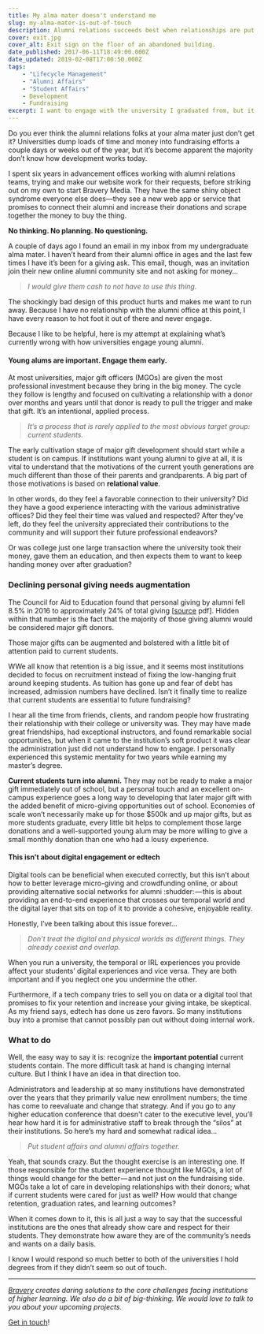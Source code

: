 ```yaml
---
title: My alma mater doesn't understand me
slug: my-alma-mater-is-out-of-touch
description: Alumni relations succeeds best when relationships are put before money asks.
cover: exit.jpg
cover_alt: Exit sign on the floor of an abandoned building.
date_published: 2017-06-11T18:49:00.000Z
date_updated: 2019-02-08T17:00:50.000Z
tags:
    - "Lifecycle Management"
    - "Alumni Affairs"
    - "Student Affairs"
    - Development
    - Fundraising
excerpt: I want to engage with the university I graduated from, but it seems all they want is my money with no relationship. There's got to be a better way.
---
```


Do you ever think the alumni relations folks at your alma mater just don’t get it? Universities dump loads of time and money into fundraising efforts a couple days or weeks out of the year, but it’s become apparent the majority don’t know how development works today.

I spent six years in advancement offices working with alumni relations teams, trying and make our website work for their requests, before striking out on my own to start Bravery Media. They have the same shiny object syndrome everyone else does—they see a new web app or service that promises to connect their alumni and increase their donations and scrape together the money to buy the thing.

**No thinking. No planning. No questioning.**

A couple of days ago I found an email in my inbox from my undergraduate alma mater. I haven’t heard from their alumni office in ages and the last few times I have it’s been for a giving ask. This email, though, was an invitation join their new online alumni community site and not asking for money…

> *I would give them cash to not have to use this thing.*

The shockingly bad design of this product hurts and makes me want to run away. Because I have no relationship with the alumni office at this point, I have every reason to hot foot it out of there and never engage.

Because I like to be helpful, here is my attempt at explaining what’s currently wrong with how universities engage young alumni.

#### Young alums are important. Engage them early.

At most universities, major gift officers (MGOs) are given the most professional investment because they bring in the big money. The cycle they follow is lengthy and focused on cultivating a relationship with a donor over months and years until that donor is ready to pull the trigger and make that gift. It’s an intentional, applied process.

> *It’s a process that is rarely applied to the most obvious target group: current students.*

The early cultivation stage of major gift development should start while a student is on campus. If institutions want young alumni to give at all, it is vital to understand that the motivations of the current youth generations are much different than those of their parents and grandparents. A big part of those motivations is based on **relational value**.

In other words, do they feel a favorable connection to their university? Did they have a good experience interacting with the various administrative offices? Did they feel their time was valued and respected? After they’ve left, do they feel the university appreciated their contributions to the community and will support their future professional endeavors?

Or was college just one large transaction where the university took their money, gave them an education, and then expects them to want to keep handing money over after graduation?

### Declining personal giving needs augmentation

The Council for Aid to Education found that personal giving by alumni fell 8.5% in 2016 to approximately 24% of total giving [[source](http://cae.org/images/uploads/pdf/VSE-2016-Press-Release.pdf) pdf]. Hidden within that number is the fact that the majority of those giving alumni would be considered major gift donors.

Those major gifts can be augmented and bolstered with a little bit of attention paid to current students.

WWe all know that retention is a big issue, and it seems most institutions decided to focus on recruitment instead of fixing the low-hanging fruit around keeping students. As tuition has gone up and fear of debt has increased, admission numbers have declined. Isn’t it finally time to realize that current students are essential to future fundraising?

I hear all the time from friends, clients, and random people how frustrating their relationship with their college or university was. They may have made great friendships, had exceptional instructors, and found remarkable social opportunities, but when it came to the institution’s soft product it was clear the administration just did not understand how to engage. I personally experienced this systemic mentality for two years while earning my master’s degree.

**Current students turn into alumni.** They may not be ready to make a major gift immediately out of school, but a personal touch and an excellent on-campus experience goes a long way to developing that later major gift with the added benefit of micro-giving opportunities out of school. Economies of scale won’t necessarily make up for those $500k and up major gifts, but as more students graduate, every little bit helps to complement those large donations and a well-supported young alum may be more willing to give a small monthly donation than one who had a lousy experience.

#### This isn’t about digital engagement or edtech

Digital tools can be beneficial when executed correctly, but this isn’t about how to better leverage micro-giving and crowdfunding online, or about providing alternative social networks for alumni :shudder: — this is about providing an end-to-end experience that crosses our temporal world and the digital layer that sits on top of it to provide a cohesive, enjoyable reality.

Honestly, I’ve been talking about this issue forever…

> *Don’t treat the digital and physical worlds as different things. They already coexist and overlap.*

When you run a university, the temporal or IRL experiences you provide affect your students’ digital experiences and vice versa. They are both important and if you neglect one you undermine the other.

Furthermore, if a tech company tries to sell you on data or a digital tool that promises to fix your retention and increase your giving intake, be skeptical. As my friend says, edtech has done us zero favors. So many institutions buy into a promise that cannot possibly pan out without doing internal work.

### What to do

Well, the easy way to say it is: recognize the **important potential** current students contain. The more difficult task at hand is changing internal culture. But I think I have an idea in that direction too.

Administrators and leadership at so many institutions have demonstrated over the years that they primarily value new enrollment numbers; the time has come to reevaluate and change that strategy. And if you go to any higher education conference that doesn't cater to the executive level, you’ll hear how hard it is for administrative staff to break through the “silos” at their institutions. So here’s my hard and somewhat radical idea…

> *Put student affairs and alumni affairs together.*

Yeah, that sounds crazy. But the thought exercise is an interesting one. If those responsible for the student experience thought like MGOs, a lot of things would change for the better — and not just on the fundraising side. MGOs take a lot of care in developing relationships with their donors; what if current students were cared for just as well? How would that change retention, graduation rates, and learning outcomes?

When it comes down to it, this is all just a way to say that the successful institutions are the ones that already show care and respect for their students. They demonstrate how aware they are of the community’s needs and wants on a daily basis.

I know I would respond so much better to both of the universities I hold degrees from if they didn’t seem so out of touch.

---

*[Bravery](/services/?utm_source=insight) creates daring solutions to the core challenges facing institutions of higher learning. We also do a bit of big-thinking. We would love to talk to you about your upcoming projects.*

[Get in touch](/contact/?utm_source=insight)!
